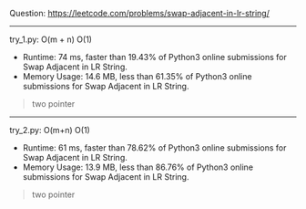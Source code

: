 Question: https://leetcode.com/problems/swap-adjacent-in-lr-string/

---

try_1.py: O(m + n) O(1)

* Runtime: 74 ms, faster than 19.43% of Python3 online submissions for Swap Adjacent in LR String.
* Memory Usage: 14.6 MB, less than 61.35% of Python3 online submissions for Swap Adjacent in LR String.

> two pointer

---

try_2.py: O(m+n) O(1)

* Runtime: 61 ms, faster than 78.62% of Python3 online submissions for Swap Adjacent in LR String.
* Memory Usage: 13.9 MB, less than 86.76% of Python3 online submissions for Swap Adjacent in LR String.

> two pointer
